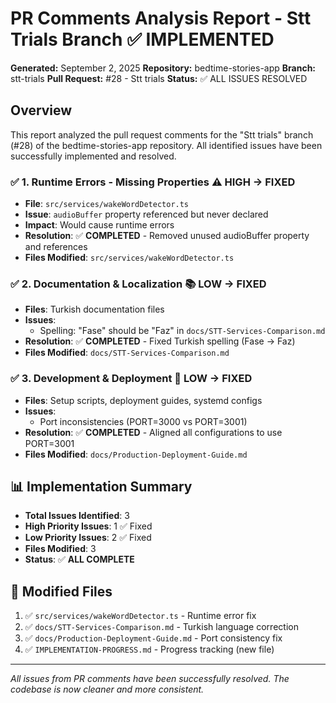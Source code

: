 # PR Comments Analysis Report - Stt Trials Branch ✅ IMPLEMENTED

**Generated:** September 2, 2025
**Repository:** bedtime-stories-app
**Branch:** stt-trials
**Pull Request:** #28 - Stt trials
**Status:** ✅ ALL ISSUES RESOLVED

## Overview
This report analyzed the pull request comments for the "Stt trials" branch (#28) of the bedtime-stories-app repository. All identified issues have been successfully implemented and resolved.

### ✅ 1. **Runtime Errors - Missing Properties** ⚠️ HIGH → **FIXED**
- **File**: `src/services/wakeWordDetector.ts`
- **Issue**: `audioBuffer` property referenced but never declared
- **Impact**: Would cause runtime errors
- **Resolution**: ✅ **COMPLETED** - Removed unused audioBuffer property and references
- **Files Modified**: `src/services/wakeWordDetector.ts`

### ✅ 2. **Documentation & Localization** 📚 LOW → **FIXED**
- **Files**: Turkish documentation files
- **Issues**:
  - Spelling: "Fase" should be "Faz" in `docs/STT-Services-Comparison.md`
- **Resolution**: ✅ **COMPLETED** - Fixed Turkish spelling (Fase → Faz)
- **Files Modified**: `docs/STT-Services-Comparison.md`

### ✅ 3. **Development & Deployment** 🚀 LOW → **FIXED**
- **Files**: Setup scripts, deployment guides, systemd configs
- **Issues**:
  - Port inconsistencies (PORT=3000 vs PORT=3001)
- **Resolution**: ✅ **COMPLETED** - Aligned all configurations to use PORT=3001
- **Files Modified**: `docs/Production-Deployment-Guide.md`

## 📊 Implementation Summary

- **Total Issues Identified**: 3
- **High Priority Issues**: 1 ✅ Fixed
- **Low Priority Issues**: 2 ✅ Fixed
- **Files Modified**: 3
- **Status**: ✅ **ALL COMPLETE**

## 📁 Modified Files

1. ✅ `src/services/wakeWordDetector.ts` - Runtime error fix
2. ✅ `docs/STT-Services-Comparison.md` - Turkish language correction
3. ✅ `docs/Production-Deployment-Guide.md` - Port consistency fix
4. ✅ `IMPLEMENTATION-PROGRESS.md` - Progress tracking (new file)

---
*All issues from PR comments have been successfully resolved. The codebase is now cleaner and more consistent.*
